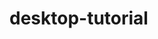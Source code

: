 # desktop-tutorial
<!DOCTYPE html>
<html>
<head>
    <title>Data Inf - Data Center</title>
    <style>

        body{
            background-image: url(https://img.freepik.com/fotos-premium/diseno-red-comercial-fondo-comunicacion-global-foto-gratis_1417-21456.jpg)
        }
        .logo {
            color: aliceblue;
            text-align: center;
        }
        .presentation {
            text-align: justify;
            color: aliceblue;
            margin: 20px;
        }
        .mission-vision {
            color: aliceblue;
            text-align: justify;
            margin: 20px;
        }
        .location {
            color: aliceblue;
            text-align: center;
            margin: 20px;
        }
        .gallery {
            color: aliceblue;
            margin: 20px;
        }
        .videos {
            color: aliceblue;
            text-align: center;
            margin: 20px;
        }
        .contact {
            color: aliceblue;
            text-align: center;
            margin: 20px;
        }
    </style>
</head>
<body>
    <div class="logo">
        <img src="Logo.png" alt="Data Inf Logo">
        <h1>ROYAL TECH</h1>
    </div>

    <div class="presentation">
        <h2>¿Quiénes somos?</h2>
        <p>La empresa Royal Tech es líder en el diseño y la consultoría de centros de datos eficientes y seguros. Nuestro equipo de expertos altamente capacitados y con amplia experiencia en el campo de la informática y la infraestructura de red, se dedica a brindar soluciones personalizadas para empresas de todos los tamaños.</p>
    </div>

    <div class="mission-vision">
        <h2>Misión y Visión</h2>
        <p>Misión: Nuestra misión es proporcionar soluciones de diseño y consultoría de centros de datos eficientes y seguros que impulsen el éxito de nuestros clientes. A través de nuestro equipo de expertos altamente capacitados, nos comprometemos a ofrecer soluciones personalizadas y de vanguardia que optimicen la infraestructura tecnológica de las empresas, permitiéndoles alcanzar sus objetivos estratégicos y maximizar su rendimiento.</p>
        <p>Visión: Nuestra visión es ser reconocidos como líderes en el diseño y la consultoría de centros de datos a nivel mundial. Nos esforzamos por ser la opción preferida de las empresas que buscan soluciones innovadoras y eficientes para sus necesidades de infraestructura tecnológica. A través de la excelencia en el servicio al cliente, la constante investigación y desarrollo, y la colaboración con socios estratégicos, aspiramos a ser impulsores del crecimiento y el éxito de nuestros clientes en un entorno digital en constante evolución.</p>
    </div>

    <div class="location">
        <h2>Ubicación</h2>
        <p>Estamos ubicados en la ciudad de Cali.</p>
        <p>Por la carrera 27 #44-27</p>
    </div>

    <div class="gallery">
        <h2>Galería de Fotos</h2>
        <center><img src="boseto.jpg" alt="Foto 2"></center>
        <center><img src="data center.gif" alt="Foto 3"></center>
        <center><img src="sketchup.png" alt="Foto 4"></center>
        <center><img src="planooo.png" alt="Foto 1"></center>
    </div>

    <div class="videos">
        <h2>Videos</h2>
        <iframe width="560" height="315" src="Instalacion de Kali linux-1.mp4" frameborder="0" allowfullscreen></iframe>
    </div>

    <div class="contact">
        <h2>Contacto</h2>
        <p>Para más información, puedes contactar a Andrés Soto.</p>
    </div>
</body>
</html>
